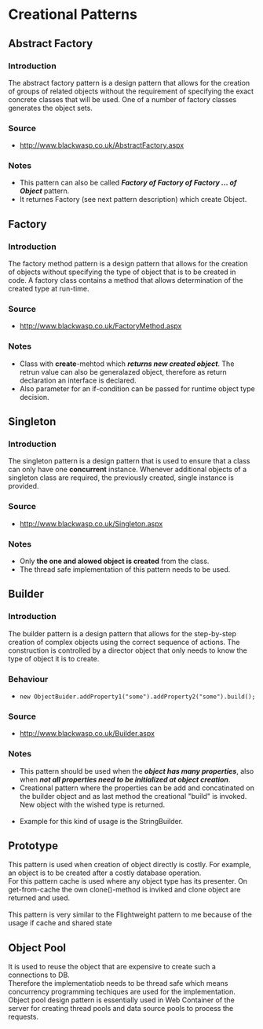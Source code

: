 # Creational Patterns

## Abstract Factory

### Introduction
The abstract factory pattern is a design pattern that allows for the creation of groups of related objects without the requirement of specifying the exact concrete classes that will be used. One of a number of factory classes generates the object sets.
### Source
* http://www.blackwasp.co.uk/AbstractFactory.aspx
### Notes
* This pattern can also be called ***Factory of Factory of Factory ... of Object*** pattern.
* It returnes Factory (see next pattern description) which create Object.

## Factory

### Introduction
The factory method pattern is a design pattern that allows for the creation of objects without specifying the type of object that is to be created in code. A factory class contains a method that allows determination of the created type at run-time.
### Source
* http://www.blackwasp.co.uk/FactoryMethod.aspx
### Notes
* Class with **create**-mehtod which ***returns new created object***. The retrun value can also be generalazed object, therefore as return declaration an interface is declared.
* Also parameter for an if-condition can be passed for runtime object type decision.

## Singleton

### Introduction
The singleton pattern is a design pattern that is used to ensure that a class can only have one **concurrent** instance. Whenever additional objects of a singleton class are required, the previously created, single instance is provided.
### Source
* http://www.blackwasp.co.uk/Singleton.aspx
### Notes
* Only **the one and alowed object is created** from the class.
* The thread safe implementation of this pattern needs to be used.

## Builder

### Introduction
The builder pattern is a design pattern that allows for the step-by-step creation of complex objects using the correct sequence of actions. The construction is controlled by a director object that only needs to know the type of object it is to create.
### Behaviour
* `new ObjectBuider.addProperty1("some").addProperty2("some").build();`
### Source
* http://www.blackwasp.co.uk/Builder.aspx
### Notes
* This pattern should be used when the ***object has many properties***, also when ***not all properties need to be initialized at object creation***.
* Creational pattern where the properties can be add and concatinated on the builder object and as last method the creational "build" is invoked. New object with the wished type is returned.<br><br>
* Example for this kind of usage is the StringBuilder.<br>

## Prototype

This pattern is used when creation of object directly is costly. For example, an object is to be created after a costly database operation.<br>
For this pattern cache is used where any object type has its presenter. On get-from-cache the own clone()-method is inviked and clone object are returned and used.<br>
<br>
This pattern is very similar to the Flightweight pattern to me because of the usage if cache and shared state

## Object Pool

It is used to reuse the object that are expensive to create such a connections to DB.<br>
Therefore the implementatiob needs to be thread safe which means concurrency programming techiques are used for the implementation.<br>
Object pool design pattern is essentially used in Web Container of the server for creating thread pools and data source pools to process the requests.
